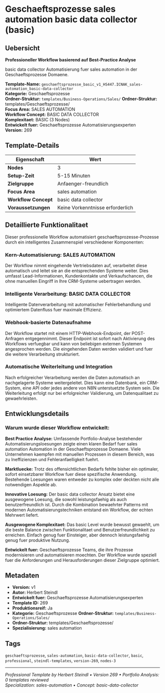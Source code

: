# Geschaeftsprozesse sales automation basic data collector (basic)

## Uebersicht

**Professioneller Workflow basierend auf Best-Practice Analyse**

basic data collector Automatisierung fuer sales automation in der Geschaeftsprozesse Domaene.

**Template-Name:** `geschaeftsprozesse_basic_v1_HS447.ICNAK_sales-automation_basic-data-collector`  
**Kategorie:** Geschaeftsprozesse  
**Ordner-Struktur:** `templates/Business-Operations/Sales/`
**Ordner-Struktur:** templates/Geschaeftsprozesse/  
**Focus Area:** SALES AUTOMATION  
**Workflow Concept:** BASIC DATA COLLECTOR  
**Komplexitaet:** BASIC (3 Nodes)  
**Entwickelt fuer:** Geschaeftsprozesse Automatisierungsexperten  
**Version:** 269

## Template-Details

| **Eigenschaft** | **Wert** |
|------------------|----------|
| **Nodes** | 3 |
| **Setup-Zeit** | 5-15 Minuten |
| **Zielgruppe** | Anfaenger-freundlich |
| **Focus Area** | sales automation |
| **Workflow Concept** | basic data collector |
| **Voraussetzungen** | Keine Vorkenntnisse erforderlich |

## Detaillierte Funktionalitaet

Dieser professionelle Workflow automatisiert geschaeftsprozesse-Prozesse durch ein intelligentes Zusammenspiel verschiedener Komponenten:

### Kern-Automatisierung: SALES AUTOMATION
Der Workflow nimmt eingehende Vertriebsdaten auf, verarbeitet diese automatisch und leitet sie an die entsprechenden Systeme weiter. Dies umfasst Lead-Informationen, Kundenkontakte und Verkaufschancen, die ohne manuellen Eingriff in Ihre CRM-Systeme uebertragen werden.

### Intelligente Verarbeitung: BASIC DATA COLLECTOR
Intelligente Datenverarbeitung mit automatischer Fehlerbehandlung und optimiertem Datenfluss fuer maximale Effizienz.

### Webhook-basierte Datenaufnahme
Der Workflow startet mit einem HTTP-Webhook-Endpoint, der POST-Anfragen entgegennimmt. Dieser Endpoint ist sofort nach Aktivierung des Workflows verfuegbar und kann von beliebigen externen Systemen angesprochen werden. Die eingehenden Daten werden validiert und fuer die weitere Verarbeitung strukturiert.

### Automatische Weiterleitung und Integration
Nach erfolgreicher Verarbeitung werden die Daten automatisch an nachgelagerte Systeme weitergeleitet. Dies kann eine Datenbank, ein CRM-System, eine API oder jedes andere von N8N unterstuetzte System sein. Die Weiterleitung erfolgt nur bei erfolgreicher Validierung, um Datenqualitaet zu gewaehrleisten.





## Entwicklungsdetails

### Warum wurde dieser Workflow entwickelt:

**Best Practice Analyse:** Umfassende Portfolio-Analyse bestehender Automatisierungsloesungen zeigte einen klaren Bedarf fuer sales automation Automation in der Geschaeftsprozesse Domaene. Viele Unternehmen kaempfen mit manuellen Prozessen in diesem Bereich, was zu Ineffizienzen und Fehleranfaelligkeit fuehrt.

**Marktluecke:** Trotz des offensichtlichen Bedarfs fehlte bisher ein optimaler, sofort einsetzbarer Workflow fuer diese spezifische Anwendung. Bestehende Loesungen waren entweder zu komplex oder deckten nicht alle notwendigen Aspekte ab.

**Innovative Loesung:** Der basic data collector Ansatz bietet eine ausgewogene Loesung, die sowohl leistungsfaehig als auch benutzerfreundlich ist. Durch die Kombination bewaehrter Patterns mit modernen Automatisierungstechniken entstand ein Workflow, der echten Mehrwert liefert.

**Ausgewogene Komplexitaet:** Das basic Level wurde bewusst gewaehlt, um die beste Balance zwischen Funktionalitaet und Benutzerfreundlichkeit zu erreichen. Einfach genug fuer Einsteiger, aber dennoch leistungsfaehig genug fuer produktive Nutzung.

**Entwickelt fuer:** Geschaeftsprozesse Teams, die ihre Prozesse modernisieren und automatisieren moechten. Der Workflow wurde speziell fuer die Anforderungen und Herausforderungen dieser Zielgruppe optimiert.

## Metadaten

- **Version:** v1
- **Autor:** Herbert Steindl
- **Entwickelt fuer:** Geschaeftsprozesse Automatisierungsexperten
- **Template ID:** 269
- **Produktionsreif:** Ja
- **Kategorie:** Geschaeftsprozesse
**Ordner-Struktur:** `templates/Business-Operations/Sales/`
- **Ordner-Struktur:** templates/Geschaeftsprozesse/
- **Spezialisierung:** sales automation

## Tags

`geschaeftsprozesse`, `sales-automation`, `basic-data-collector`, `basic`, `professional`, `steindl-templates`, `version-269`, `nodes-3`

---

*Professional Template by Herbert Steindl • Version 269 • Portfolio Analysis: 0 templates reviewed*  
*Specialization: sales-automation • Concept: basic-data-collector*